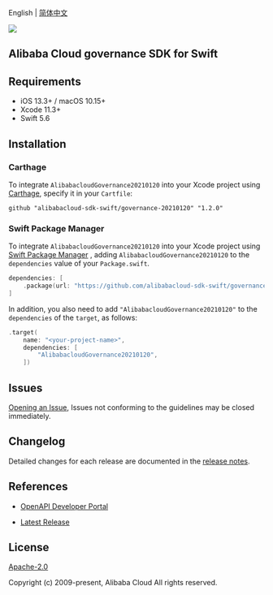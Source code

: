 English | [简体中文](README-CN.md)

![](https://aliyunsdk-pages.alicdn.com/icons/AlibabaCloud.svg)

## Alibaba Cloud governance SDK for Swift

## Requirements

- iOS 13.3+ / macOS 10.15+
- Xcode 11.3+
- Swift 5.6

## Installation

### Carthage

To integrate `AlibabacloudGovernance20210120` into your Xcode project using [Carthage](https://github.com/Carthage/Carthage), specify it in your `Cartfile`:

```ogdl
github "alibabacloud-sdk-swift/governance-20210120" "1.2.0"
```

### Swift Package Manager

To integrate `AlibabacloudGovernance20210120` into your Xcode project using [Swift Package Manager](https://swift.org/package-manager/) , adding `AlibabacloudGovernance20210120` to the `dependencies` value of your `Package.swift`.

```swift
dependencies: [
    .package(url: "https://github.com/alibabacloud-sdk-swift/governance-20210120.git", from: "1.2.0")
]
```

In addition, you also need to add `"AlibabacloudGovernance20210120"` to the `dependencies` of the `target`, as follows:

```swift
.target(
    name: "<your-project-name>",
    dependencies: [
        "AlibabacloudGovernance20210120",
    ])
```

## Issues

[Opening an Issue](https://github.com/alibabacloud-sdk-swift/governance-20210120/issues/new), Issues not conforming to the guidelines may be closed immediately.

## Changelog

Detailed changes for each release are documented in the [release notes](./ChangeLog.txt).

## References

* [OpenAPI Developer Portal](https://next.api.alibabacloud.com/home)
- [Latest Release](https://github.com/alibabacloud-sdk-swift/governance-20210120)

## License

[Apache-2.0](http://www.apache.org/licenses/LICENSE-2.0)

Copyright (c) 2009-present, Alibaba Cloud All rights reserved.
